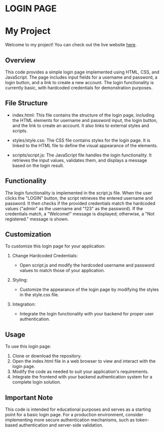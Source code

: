 # LOGIN PAGE

# My Project

Welcome to my project! You can check out the live website [here](https://fatmaelzahraaahmed.github.io/JSBasicLoginPage/).

## Overview

This code provides a simple login page implemented using HTML, CSS, and JavaScript. The page includes input fields for a username and password, a login button, and a link to create a new account. The login functionality is currently basic, with hardcoded credentials for demonstration purposes.

## File Structure

- index.html: This file contains the structure of the login page, including the HTML elements for username and password input, the login button, and the link to create an account. It also links to external styles and scripts.

- styles/style.css: The CSS file contains styles for the login page. It is linked to the HTML file to define the visual appearance of the elements.

- scripts/script.js: The JavaScript file handles the login functionality. It retrieves the input values, validates them, and displays a message based on the login result.

## Functionality

The login functionality is implemented in the script.js file. When the user clicks the "LOGIN" button, the script retrieves the entered username and password. It then checks if the provided credentials match the hardcoded values ("admin" as the username and "123" as the password). If the credentials match, a "Welcome!" message is displayed; otherwise, a "Not registered." message is shown.

## Customization

To customize this login page for your application:

1. Change Hardcoded Credentials:

   - Open script.js and modify the hardcoded username and password values to match those of your application.

2. Styling:

   - Customize the appearance of the login page by modifying the styles in the style.css file.

3. Integration:
   - Integrate the login functionality with your backend for proper user authentication.

## Usage

To use this login page:

1. Clone or download the repository.
2. Open the index.html file in a web browser to view and interact with the login page.
3. Modify the code as needed to suit your application's requirements.
4. Integrate the frontend with your backend authentication system for a complete login solution.

## Important Note

This code is intended for educational purposes and serves as a starting point for a basic login page. For a production environment, consider implementing more secure authentication mechanisms, such as token-based authentication and server-side validation.
